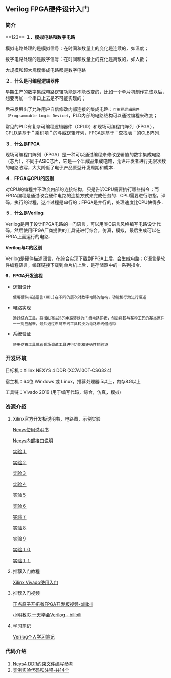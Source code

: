 ## Verilog  FPGA硬件设计入门

### 简介

==123==
**１．模拟电路和数字电路**

模拟电路处理的是模拟信号：在时间和数量上的变化是连续的，如温度；

数字电路处理的是数字信号：在时间和数量上的变化是离散的，如人数；

大规模和超大规模集成电路都是数字电路

**２．什么是可编程逻辑器件**

早期生产的数字集成电路逻辑功能是不能改变的，比如一个单片机制作完成以后，想要再加一个串口上去是不可能实现的；

后来发展出了允许用户自信修改内部连接的集成电路：`可编程逻辑器件（Programmable Logic Device）`，PLD内部的电路结构可以通过编程来改变；

常见的PLD有复杂可编程逻辑器件（CPLD）和现场可编程门阵列（FPGA），CPLD是基于＂乘积项＂的与或逻辑阵列，FPGA是基于＂查找表＂的CLB阵列．

**３．什么是FPGA**

现场可编程门阵列（FPGA）是一种可以通过编程来修改逻辑值的数字集成电路（芯片），不同于ASIC芯片，它是一个半成品集成电路，允许开发者进行无限次数的电路改写，大大降低了电子产品原型开发周期和成本．

**４．FPGA与CPU的区别**

对CPU的编程并不改变内部的连接结构，只是告诉CPU需要执行哪些指令；而FPGA编程是通过改变硬件电路的连接方式来完成任务的．CPU需要进行取指，译码，执行的过程，这个过程是串行的；FPGA是并行的，处理速度比CPU快得多．

**５．什么是Verilog**

Verilog是用于设计FPGA电路的一门语言，可以用类C语言风格编写电路设计代码，然后使用FPGA厂商提供的工具链进行综合，仿真，模拟，最后生成可以在FPGA上面运行的电路．

**Verilog与C的区别**

Verilog是硬件描述语言，在综合实现下载到FPGA上后，会生成电路；C语言是软件编程语言，编译链接下载到单片机上后，是存储器中的一系列指令．

**6．FPGA开发流程**

- 逻辑设计

  ```
  使用硬件描述语言(HDL)在不同的层次对数字电路的结构，功能和行为进行描述
  ```

- 电路实现

  ```
  通过综合工具，将HDL所描述的电路转换为门级电路网表，然后将其与某种工艺的基本原件一一对应起来，最后通过布局布线工具转换为电路布线借结构
  ```

- 系统验证

  ```
  使用仿真工具或者现场调试工具进行功能和正确性的验证
  ```

  

### 开发环境

目标机：Xilinx NEXYS 4 DDR (XC7A100T-CSG324)

宿主机：64位  Windows 或 Linux，推荐处理器i5以上，内存8G以上

工具链：Vivado 2019 (用于编写代码，综合，仿真，模拟)



### 资源介绍

1. Xilinx官方开发板说明书，电路图，示例实验

   [Nexys使用说明书](resourses/Nexys4UserManaual.pdf )

   [Nexys内部接口说明](resourses/Nexys4Circuit.pdf)

   [实验１](resourses/lab1.pdf)

   [实验２](resourses/lab2.pdf)

   [实验３](resourses/lab3.pdf)

   [实验４](resourses/lab4.pdf)

   [实验５](resourses/lab5.pdf)

   [实验６](resourses/lab6.pdf)

   [实验７](resourses/lab7.pdf)

   [实验８](resourses/lab8.pdf)

   [实验９](resourses/lab9.pdf)

   [实验１０](resourses/lab10.pdf)

   [实验１１](resourses/lab11.pdf)

2. 推荐入门教程

   [Xilinx Vivado使用入门](<http://www.paincker.com/category/hacker/embedded/pld>)

3. 推荐入门视频

   [正点原子开拓者FPGA开发板视频-bilibili](<https://www.bilibili.com/video/av46679537>)

   [小明教IC 一天学会Verilog - bilibili](<https://www.bilibili.com/video/av10522456>)

4. 学习笔记

   [Verilog个人学习笔记](Notes.md)



### 代码介绍

1. [Neys4 DDR约束文件编写参考](Nexys4DDR_Master.xdc)
2. [实例实验代码和注释-共14个](codes)





